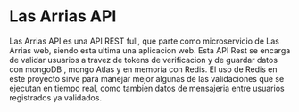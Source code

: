 # Las Arrias API

Las Arrias API es una API REST full, que parte como microservicio de Las Arrias web, siendo esta ultima una aplicacion web.
Esta API Rest se encarga de validar usuarios a travez de tokens de verificacion y de guardar datos con mongoDB
, mongo Atlas y en memoria con Redis. El uso de Redis en este proyecto sirve para manejar mejor algunas de las validaciones
que se ejecutan en tiempo real, como tambien datos de mensajeria entre usuarios registrados ya validados.
